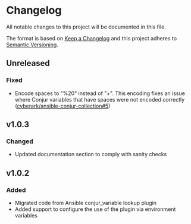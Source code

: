# Changelog
All notable changes to this project will be documented in this file.

The format is based on [Keep a Changelog](http://keepachangelog.com/en/1.0.0/)
and this project adheres to [Semantic Versioning](http://semver.org/spec/v2.0.0.html).

## Unreleased
### Fixed
- Encode spaces to "%20" instead of "+". This encoding fixes an issue where Conjur
  variables that have spaces were not encoded correctly 
  ([cyberark/ansible-conjur-collection#5](https://github.com/cyberark/ansible-conjur-collection/pull/5))

## v1.0.3
### Changed
- Updated documentation section to comply with sanity checks

## v1.0.2
### Added
- Migrated code from Ansible conjur_variable lookup plugin
- Added support to configure the use of the plugin via environment variables
